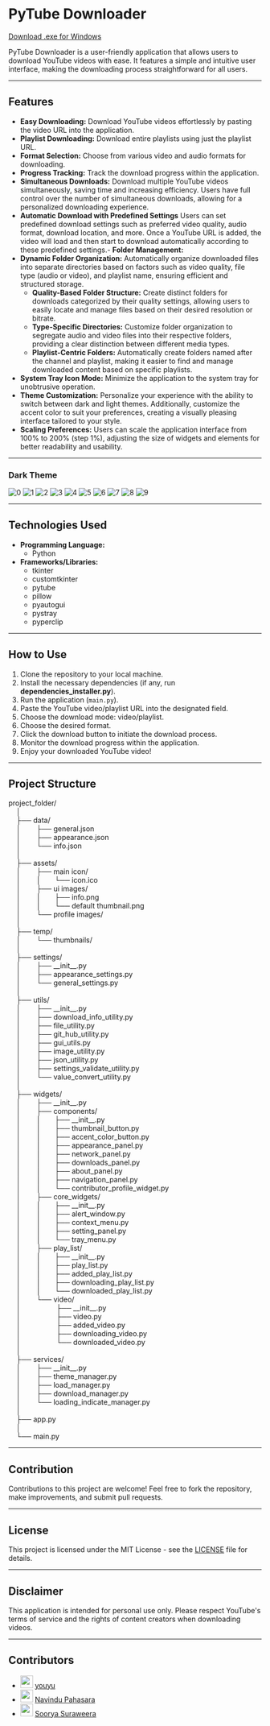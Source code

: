# PyTube Downloader

[Download .exe for Windows](https://github.com/Thisal-D/PyTube-Downloader/releases/tag/v1.0.0)

PyTube Downloader is a user-friendly application that allows users to download YouTube videos with ease. It features a simple and intuitive user interface, making the downloading process straightforward for all users.

---

## Features

- **Easy Downloading:** Download YouTube videos effortlessly by pasting the video URL into the application.
- **Playlist Downloading:** Download entire playlists using just the playlist URL.
- **Format Selection:** Choose from various video and audio formats for downloading.
- **Progress Tracking:** Track the download progress within the application.
- **Simultaneous Downloads:** Download multiple YouTube videos simultaneously, saving time and increasing efficiency. Users have full control over the number of simultaneous downloads, allowing for a personalized downloading experience.
- **Automatic Download with Predefined Settings** Users can set predefined download settings such as preferred video quality, audio format, download location, and more. Once a YouTube URL is added, the video will load and then start to download automatically according to these predefined settings.\- **Folder Management:**
- **Dynamic Folder Organization:** Automatically organize downloaded files into separate directories based on factors such as video quality, file type (audio or video), and playlist name, ensuring efficient and structured storage.
  - **Quality-Based Folder Structure:** Create distinct folders for downloads categorized by their quality settings, allowing users to easily locate and manage files based on their desired resolution or bitrate.
  - **Type-Specific Directories:** Customize folder organization to segregate audio and video files into their respective folders, providing a clear distinction between different media types.
  - **Playlist-Centric Folders:** Automatically create folders named after the channel and playlist, making it easier to find and manage downloaded content based on specific playlists.
- **System Tray Icon Mode:** Minimize the application to the system tray for unobtrusive operation.
- **Theme Customization:** Personalize your experience with the ability to switch between dark and light themes. Additionally, customize the accent color to suit your preferences, creating a visually pleasing interface tailored to your style.
- **Scaling Preferences:** Users can scale the application interface from 100% to 200% (step 1%), adjusting the size of widgets and elements for better readability and usability.

---

### Dark Theme

![0](https://github.com/Thisal-D/PyTube-Downloader/assets/93121062/003c632a-d6e6-4b33-8445-d77f941906ca)
![1](https://github.com/Thisal-D/PyTube-Downloader/assets/93121062/35bceb0b-9548-4e90-a9d8-108094d55e01)
![2](https://github.com/Thisal-D/PyTube-Downloader/assets/93121062/2f28d40a-915c-420b-a9c5-ea593ee0ae13)
![3](https://github.com/Thisal-D/PyTube-Downloader/assets/93121062/00fc31ba-d92d-479c-a0df-d0d6661c53e6)
![4](https://github.com/Thisal-D/PyTube-Downloader/assets/93121062/5a4e57a1-ac2d-4707-bf6a-37aa728c6d60)
![5](https://github.com/Thisal-D/PyTube-Downloader/assets/93121062/1ec6d8b8-f65c-4c1b-b3e3-d5b814810c5c)
![6](https://github.com/Thisal-D/PyTube-Downloader/assets/93121062/b105cf89-7432-44ca-b3c2-56d9bc944e2b)
![7](https://github.com/Thisal-D/PyTube-Downloader/assets/93121062/0afa4cec-f65e-41bc-9c90-34569d268154)
![8](https://github.com/Thisal-D/PyTube-Downloader/assets/93121062/41232510-d103-4e58-81c8-8e1799184bd3)
![9](https://github.com/Thisal-D/PyTube-Downloader/assets/93121062/2ace7df5-62fd-4bde-83f0-b0b9e53ccc81)

---

## Technologies Used

- **Programming Language:** 
  - Python
- **Frameworks/Libraries:** 
  - tkinter
  - customtkinter
  - pytube
  - pillow
  - pyautogui
  - pystray
  - pyperclip

---

## How to Use

1. Clone the repository to your local machine.
2. Install the necessary dependencies (if any, run **dependencies_installer.py**).
3. Run the application (``main.py``).
4. Paste the YouTube video/playlist URL into the designated field.
5. Choose the download mode: video/playlist.
6. Choose the desired format.
7. Click the download button to initiate the download process.
8. Monitor the download progress within the application.
9. Enjoy your downloaded YouTube video!

---

## Project Structure
project_folder/<br>
&nbsp;&nbsp;&nbsp;&nbsp;│<br>
&nbsp;&nbsp;&nbsp;&nbsp;├── data/<br>
&nbsp;&nbsp;&nbsp;&nbsp;│    &nbsp;&nbsp;&nbsp;&nbsp;&nbsp;&nbsp;&nbsp;├── general.json<br>
&nbsp;&nbsp;&nbsp;&nbsp;│    &nbsp;&nbsp;&nbsp;&nbsp;&nbsp;&nbsp;&nbsp;├── appearance.json<br>
&nbsp;&nbsp;&nbsp;&nbsp;│    &nbsp;&nbsp;&nbsp;&nbsp;&nbsp;&nbsp;&nbsp;└── info.json<br>
&nbsp;&nbsp;&nbsp;&nbsp;│<br>
&nbsp;&nbsp;&nbsp;&nbsp;├── assets/<br>
&nbsp;&nbsp;&nbsp;&nbsp;│    &nbsp;&nbsp;&nbsp;&nbsp;&nbsp;&nbsp;&nbsp;├── main icon/<br>
&nbsp;&nbsp;&nbsp;&nbsp;│    &nbsp;&nbsp;&nbsp;&nbsp;&nbsp;&nbsp;&nbsp;│    &nbsp;&nbsp;&nbsp;&nbsp;&nbsp;&nbsp;└── icon.ico<br> 
&nbsp;&nbsp;&nbsp;&nbsp;│    &nbsp;&nbsp;&nbsp;&nbsp;&nbsp;&nbsp;&nbsp;├── ui images/<br>
&nbsp;&nbsp;&nbsp;&nbsp;│    &nbsp;&nbsp;&nbsp;&nbsp;&nbsp;&nbsp;&nbsp;│    &nbsp;&nbsp;&nbsp;&nbsp;&nbsp;&nbsp;├── info.png<br> 
&nbsp;&nbsp;&nbsp;&nbsp;│    &nbsp;&nbsp;&nbsp;&nbsp;&nbsp;&nbsp;&nbsp;│    &nbsp;&nbsp;&nbsp;&nbsp;&nbsp;&nbsp;└── default thumbnail.png<br>
&nbsp;&nbsp;&nbsp;&nbsp;│    &nbsp;&nbsp;&nbsp;&nbsp;&nbsp;&nbsp;&nbsp;└── profile images/<br>
&nbsp;&nbsp;&nbsp;&nbsp;│<br>
&nbsp;&nbsp;&nbsp;&nbsp;├── temp/<br>
&nbsp;&nbsp;&nbsp;&nbsp;│    &nbsp;&nbsp;&nbsp;&nbsp;&nbsp;&nbsp;&nbsp;└── thumbnails/<br>
&nbsp;&nbsp;&nbsp;&nbsp;│<br>
&nbsp;&nbsp;&nbsp;&nbsp;├── settings/<br>
&nbsp;&nbsp;&nbsp;&nbsp;│    &nbsp;&nbsp;&nbsp;&nbsp;&nbsp;&nbsp;&nbsp;├── \_\_init\_\_.py<br>
&nbsp;&nbsp;&nbsp;&nbsp;│    &nbsp;&nbsp;&nbsp;&nbsp;&nbsp;&nbsp;&nbsp;├── appearance_settings.py<br>
&nbsp;&nbsp;&nbsp;&nbsp;│    &nbsp;&nbsp;&nbsp;&nbsp;&nbsp;&nbsp;&nbsp;└── general_settings.py<br>
&nbsp;&nbsp;&nbsp;&nbsp;│<br>
&nbsp;&nbsp;&nbsp;&nbsp;├── utils/<br>
&nbsp;&nbsp;&nbsp;&nbsp;│    &nbsp;&nbsp;&nbsp;&nbsp;&nbsp;&nbsp;&nbsp;├── \_\_init\_\_.py<br>
&nbsp;&nbsp;&nbsp;&nbsp;│    &nbsp;&nbsp;&nbsp;&nbsp;&nbsp;&nbsp;&nbsp;├── download_info_utility.py<br>
&nbsp;&nbsp;&nbsp;&nbsp;│    &nbsp;&nbsp;&nbsp;&nbsp;&nbsp;&nbsp;&nbsp;├── file_utility.py<br>
&nbsp;&nbsp;&nbsp;&nbsp;│    &nbsp;&nbsp;&nbsp;&nbsp;&nbsp;&nbsp;&nbsp;├── git_hub_utility.py<br>
&nbsp;&nbsp;&nbsp;&nbsp;│    &nbsp;&nbsp;&nbsp;&nbsp;&nbsp;&nbsp;&nbsp;├── gui_utils.py<br>
&nbsp;&nbsp;&nbsp;&nbsp;│    &nbsp;&nbsp;&nbsp;&nbsp;&nbsp;&nbsp;&nbsp;├── image_utility.py<br>
&nbsp;&nbsp;&nbsp;&nbsp;│    &nbsp;&nbsp;&nbsp;&nbsp;&nbsp;&nbsp;&nbsp;├── json_utility.py<br>
&nbsp;&nbsp;&nbsp;&nbsp;│    &nbsp;&nbsp;&nbsp;&nbsp;&nbsp;&nbsp;&nbsp;├── settings_validate_utility.py<br>
&nbsp;&nbsp;&nbsp;&nbsp;│    &nbsp;&nbsp;&nbsp;&nbsp;&nbsp;&nbsp;&nbsp;└── value_convert_utility.py<br>
&nbsp;&nbsp;&nbsp;&nbsp;│<br>
&nbsp;&nbsp;&nbsp;&nbsp;├── widgets/<br>
&nbsp;&nbsp;&nbsp;&nbsp;│    &nbsp;&nbsp;&nbsp;&nbsp;&nbsp;&nbsp;&nbsp;├── \_\_init\_\_.py<br>
&nbsp;&nbsp;&nbsp;&nbsp;│    &nbsp;&nbsp;&nbsp;&nbsp;&nbsp;&nbsp;&nbsp;├── components/<br>
&nbsp;&nbsp;&nbsp;&nbsp;│    &nbsp;&nbsp;&nbsp;&nbsp;&nbsp;&nbsp;&nbsp;│    &nbsp;&nbsp;&nbsp;&nbsp;&nbsp;&nbsp;├── \_\_init\_\_.py<br>
&nbsp;&nbsp;&nbsp;&nbsp;│    &nbsp;&nbsp;&nbsp;&nbsp;&nbsp;&nbsp;&nbsp;│    &nbsp;&nbsp;&nbsp;&nbsp;&nbsp;&nbsp;├── thumbnail_button.py<br> 
&nbsp;&nbsp;&nbsp;&nbsp;│    &nbsp;&nbsp;&nbsp;&nbsp;&nbsp;&nbsp;&nbsp;│    &nbsp;&nbsp;&nbsp;&nbsp;&nbsp;&nbsp;├── accent_color_button.py<br> 
&nbsp;&nbsp;&nbsp;&nbsp;│    &nbsp;&nbsp;&nbsp;&nbsp;&nbsp;&nbsp;&nbsp;│    &nbsp;&nbsp;&nbsp;&nbsp;&nbsp;&nbsp;├── appearance_panel.py<br> 
&nbsp;&nbsp;&nbsp;&nbsp;│    &nbsp;&nbsp;&nbsp;&nbsp;&nbsp;&nbsp;&nbsp;│    &nbsp;&nbsp;&nbsp;&nbsp;&nbsp;&nbsp;├── network_panel.py<br> 
&nbsp;&nbsp;&nbsp;&nbsp;│    &nbsp;&nbsp;&nbsp;&nbsp;&nbsp;&nbsp;&nbsp;│    &nbsp;&nbsp;&nbsp;&nbsp;&nbsp;&nbsp;├── downloads_panel.py<br> 
&nbsp;&nbsp;&nbsp;&nbsp;│    &nbsp;&nbsp;&nbsp;&nbsp;&nbsp;&nbsp;&nbsp;│    &nbsp;&nbsp;&nbsp;&nbsp;&nbsp;&nbsp;├── about_panel.py<br> 
&nbsp;&nbsp;&nbsp;&nbsp;│    &nbsp;&nbsp;&nbsp;&nbsp;&nbsp;&nbsp;&nbsp;│    &nbsp;&nbsp;&nbsp;&nbsp;&nbsp;&nbsp;├── navigation_panel.py<br> 
&nbsp;&nbsp;&nbsp;&nbsp;│    &nbsp;&nbsp;&nbsp;&nbsp;&nbsp;&nbsp;&nbsp;│    &nbsp;&nbsp;&nbsp;&nbsp;&nbsp;&nbsp;└── contributor_profile_widget.py<br> 
&nbsp;&nbsp;&nbsp;&nbsp;│    &nbsp;&nbsp;&nbsp;&nbsp;&nbsp;&nbsp;&nbsp;├── core_widgets/<br>
&nbsp;&nbsp;&nbsp;&nbsp;│    &nbsp;&nbsp;&nbsp;&nbsp;&nbsp;&nbsp;&nbsp;│    &nbsp;&nbsp;&nbsp;&nbsp;&nbsp;&nbsp;├── \_\_init\_\_.py<br>
&nbsp;&nbsp;&nbsp;&nbsp;│    &nbsp;&nbsp;&nbsp;&nbsp;&nbsp;&nbsp;&nbsp;│    &nbsp;&nbsp;&nbsp;&nbsp;&nbsp;&nbsp;├── alert_window.py<br> 
&nbsp;&nbsp;&nbsp;&nbsp;│    &nbsp;&nbsp;&nbsp;&nbsp;&nbsp;&nbsp;&nbsp;│    &nbsp;&nbsp;&nbsp;&nbsp;&nbsp;&nbsp;├── context_menu.py<br> 
&nbsp;&nbsp;&nbsp;&nbsp;│    &nbsp;&nbsp;&nbsp;&nbsp;&nbsp;&nbsp;&nbsp;│    &nbsp;&nbsp;&nbsp;&nbsp;&nbsp;&nbsp;├── setting_panel.py<br> 
&nbsp;&nbsp;&nbsp;&nbsp;│    &nbsp;&nbsp;&nbsp;&nbsp;&nbsp;&nbsp;&nbsp;│    &nbsp;&nbsp;&nbsp;&nbsp;&nbsp;&nbsp;└── tray_menu.py<br>
&nbsp;&nbsp;&nbsp;&nbsp;│    &nbsp;&nbsp;&nbsp;&nbsp;&nbsp;&nbsp;&nbsp;├── play_list/<br>
&nbsp;&nbsp;&nbsp;&nbsp;│    &nbsp;&nbsp;&nbsp;&nbsp;&nbsp;&nbsp;&nbsp;│    &nbsp;&nbsp;&nbsp;&nbsp;&nbsp;&nbsp;├── \_\_init\_\_.py<br>
&nbsp;&nbsp;&nbsp;&nbsp;│    &nbsp;&nbsp;&nbsp;&nbsp;&nbsp;&nbsp;&nbsp;│    &nbsp;&nbsp;&nbsp;&nbsp;&nbsp;&nbsp;├── play_list.py<br> 
&nbsp;&nbsp;&nbsp;&nbsp;│    &nbsp;&nbsp;&nbsp;&nbsp;&nbsp;&nbsp;&nbsp;│    &nbsp;&nbsp;&nbsp;&nbsp;&nbsp;&nbsp;├── added_play_list.py<br> 
&nbsp;&nbsp;&nbsp;&nbsp;│    &nbsp;&nbsp;&nbsp;&nbsp;&nbsp;&nbsp;&nbsp;│    &nbsp;&nbsp;&nbsp;&nbsp;&nbsp;&nbsp;├── downloading_play_list.py<br> 
&nbsp;&nbsp;&nbsp;&nbsp;│    &nbsp;&nbsp;&nbsp;&nbsp;&nbsp;&nbsp;&nbsp;│    &nbsp;&nbsp;&nbsp;&nbsp;&nbsp;&nbsp;└── downloaded_play_list.py<br>
&nbsp;&nbsp;&nbsp;&nbsp;│    &nbsp;&nbsp;&nbsp;&nbsp;&nbsp;&nbsp;&nbsp;└── video/<br>
&nbsp;&nbsp;&nbsp;&nbsp;│    &nbsp;&nbsp;&nbsp;&nbsp;&nbsp;&nbsp;&nbsp;     &nbsp;&nbsp;&nbsp;&nbsp;&nbsp;&nbsp;&nbsp;&nbsp;&nbsp;├── \_\_init\_\_.py<br>
&nbsp;&nbsp;&nbsp;&nbsp;│    &nbsp;&nbsp;&nbsp;&nbsp;&nbsp;&nbsp;&nbsp;     &nbsp;&nbsp;&nbsp;&nbsp;&nbsp;&nbsp;&nbsp;&nbsp;&nbsp;├── video.py<br> 
&nbsp;&nbsp;&nbsp;&nbsp;│    &nbsp;&nbsp;&nbsp;&nbsp;&nbsp;&nbsp;&nbsp;     &nbsp;&nbsp;&nbsp;&nbsp;&nbsp;&nbsp;&nbsp;&nbsp;&nbsp;├── added_video.py<br> 
&nbsp;&nbsp;&nbsp;&nbsp;│    &nbsp;&nbsp;&nbsp;&nbsp;&nbsp;&nbsp;&nbsp;     &nbsp;&nbsp;&nbsp;&nbsp;&nbsp;&nbsp;&nbsp;&nbsp;&nbsp;├── downloading_video.py<br> 
&nbsp;&nbsp;&nbsp;&nbsp;│    &nbsp;&nbsp;&nbsp;&nbsp;&nbsp;&nbsp;&nbsp;     &nbsp;&nbsp;&nbsp;&nbsp;&nbsp;&nbsp;&nbsp;&nbsp;&nbsp;└── downloaded_video.py<br>
&nbsp;&nbsp;&nbsp;&nbsp;│<br>
&nbsp;&nbsp;&nbsp;&nbsp;├── services/<br>
&nbsp;&nbsp;&nbsp;&nbsp;│    &nbsp;&nbsp;&nbsp;&nbsp;&nbsp;&nbsp;&nbsp;├── \_\_init\_\_.py<br>
&nbsp;&nbsp;&nbsp;&nbsp;│    &nbsp;&nbsp;&nbsp;&nbsp;&nbsp;&nbsp;&nbsp;├── theme_manager.py<br>
&nbsp;&nbsp;&nbsp;&nbsp;│    &nbsp;&nbsp;&nbsp;&nbsp;&nbsp;&nbsp;&nbsp;├── load_manager.py<br>
&nbsp;&nbsp;&nbsp;&nbsp;│    &nbsp;&nbsp;&nbsp;&nbsp;&nbsp;&nbsp;&nbsp;├── download_manager.py<br>
&nbsp;&nbsp;&nbsp;&nbsp;│    &nbsp;&nbsp;&nbsp;&nbsp;&nbsp;&nbsp;&nbsp;└── loading_indicate_manager.py<br>
&nbsp;&nbsp;&nbsp;&nbsp;│<br>
&nbsp;&nbsp;&nbsp;&nbsp;├── app.py<br>
&nbsp;&nbsp;&nbsp;&nbsp;│<br>
&nbsp;&nbsp;&nbsp;&nbsp;└── main.py<br>

---

## Contribution

Contributions to this project are welcome! Feel free to fork the repository, make improvements, and submit pull requests.

---

## License

This project is licensed under the MIT License - see the [LICENSE](LICENSE) file for details.

---

## Disclaimer

This application is intended for personal use only. Please respect YouTube's terms of service and the rights of content creators when downloading videos.

---

## Contributors

- [<img src="https://github.com/childeyouyu.png?size=25" width="25">](https://github.com/childeyouyu) [youyu](https://github.com/childeyouyu)
- [<img src="https://github.com/Navindu21.png?size=25" width="25">](https://github.com/Navindu21) [Navindu Pahasara](https://github.com/Navindu21)
- [<img src="https://github.com/sooryasuraweera.png?size=25" width="25">](https://github.com/sooryasuraweera) [Soorya Suraweera](https://github.com/sooryasuraweera)
